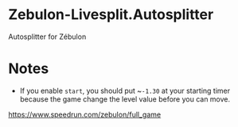 # Zebulon-Livesplit.Autosplitter
 Autosplitter for Zébulon
 
 # Notes
 - If you enable `start`, you should put ~`-1.30` at your starting timer because the game change the level value before you can move.
 
 https://www.speedrun.com/zebulon/full_game

